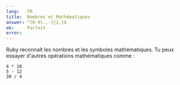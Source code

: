 ```yaml
---
lang:   FR
title:  Nombres et Mathématiques
answer: ^[0-9\.,-]{1,}$
ok:     Parfait
error:
---
```


Ruby reconnaît les nombres et les symboles mathématiques. Tu peux essayer d'autres opérations mathématiques comme :

    4 * 10
    5 - 12
    30 / 4
